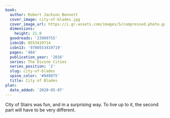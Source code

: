 ```yaml
---
book:
  author: Robert Jackson Bennett
  cover_image: city-of-blades.jpg
  cover_image_url: https://i.gr-assets.com/images/S/compressed.photo.goodreads.com/books/1426255519l/23909755._SX98_.jpg
  dimensions:
    height: 21.0
  goodreads: '23909755'
  isbn10: 0553419714
  isbn13: '9780553419719'
  pages: '484'
  publication_year: '2016'
  series: The Divine Cities
  series_position: '2'
  slug: city-of-blades
  spine_color: '#949075'
  title: City of Blades
plan:
  date_added: '2020-05-07'
---
```


City of Stairs was fun, and in a surprising way. To live up to it, the second part will have to be very different.
